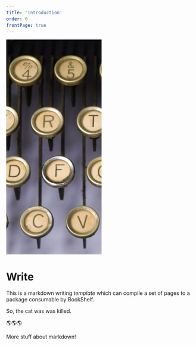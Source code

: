 ```yaml
---
title: 'Introduction'
order: 0
frontPage: true
---
```


![Continental_Standard_typewriter_keyboard.jpg: Sommereggerderivative work: Nils von Barth (nbarth) CC BY-SA 3.0](assets/256px-Continental_Standard_typewriter_keyboard_-_key_detail.jpg)

# Write

This is a markdown writing _template_ which can compile a set of pages to a package consumable by BookShelf. 

So, the cat was was killed.

🌎🌎🌎


More stuff about markdown!

